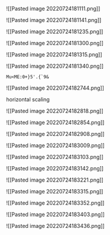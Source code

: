 ![[Pasted image 20220724181111.png]]

![[Pasted image 20220724181141.png]]

![[Pasted image 20220724181235.png]]

![[Pasted image 20220724181300.png]]

![[Pasted image 20220724181315.png]]

![[Pasted image 20220724181340.png]]
```
Mu<ME:0+}5'.{`9&
```

![[Pasted image 20220724182744.png]]

horizontal scaling

![[Pasted image 20220724182818.png]]

![[Pasted image 20220724182854.png]]

![[Pasted image 20220724182908.png]]

![[Pasted image 20220724183009.png]]

![[Pasted image 20220724183103.png]]

![[Pasted image 20220724183142.png]]

![[Pasted image 20220724183221.png]]


![[Pasted image 20220724183315.png]]

![[Pasted image 20220724183352.png]]

![[Pasted image 20220724183403.png]]

![[Pasted image 20220724183436.png]]

